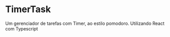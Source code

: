 # TimerTask
Um gerenciador de tarefas com Timer, ao estilo pomodoro.
Utilizando React com Typescript
